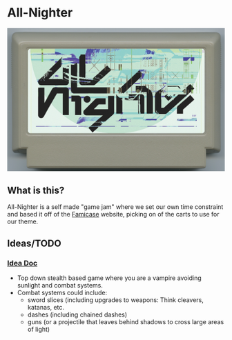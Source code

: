 # All-Nighter
<img src="Resources/015_sample.png"></img>
## What is this?
All-Nighter is a self made "game jam" where we set our own time constraint and based it off of the [Famicase](http://famicase.com/20/index.html) website, picking on of the carts to use for our theme. 

## Ideas/TODO
### [Idea Doc](https://docs.google.com/document/d/16id8T3q2q1piqY_tbjJm_7Yl8-Bqs93qnVytzOCygdQ)
* Top down stealth based game where you are a vampire avoiding sunlight and combat systems.
* Combat systems could include:
  * sword slices (including upgrades to weapons: Think cleavers, katanas, etc.
  * dashes (including chained dashes)
  * guns (or a projectile that leaves behind shadows to cross large areas of light)

